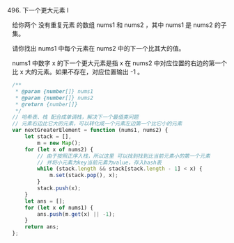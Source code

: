 496. 下一个更大元素 I

给你两个 没有重复元素 的数组 nums1 和 nums2 ，其中 nums1 是 nums2 的子集。

请你找出 nums1 中每个元素在 nums2 中的下一个比其大的值。

nums1 中数字 x 的下一个更大元素是指 x 在 nums2 中对应位置的右边的第一个比 x 大的元素。如果不存在，对应位置输出 -1 。

```js
/**
 * @param {number[]} nums1
 * @param {number[]} nums2
 * @return {number[]}
 */
// 哈希表、栈 配合成单调栈，解决下一个最值类问题
// 元素右边比它大的元素，可以转化成一个元素左边第一个比它小的元素
var nextGreaterElement = function (nums1, nums2) {
    let stack = [],
        m = new Map();
    for (let x of nums2) {
        // 由于按照正序入栈，所以这里 可以找到找到比当前元素小的第一个元素
        // 并将小元素为key当前元素为value，存入hash表
        while (stack.length && stack[stack.length - 1] < x) {
            m.set(stack.pop(), x);
        }
        stack.push(x);
    }
    let ans = [];
    for (let x of nums1) {
        ans.push(m.get(x) || -1);
    }
    return ans;
};
```
